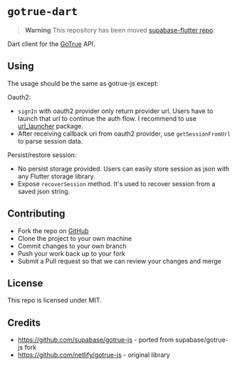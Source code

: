 # `gotrue-dart`

> **Warning**
> This repository has been moved [supabase-flutter repo](https://github.com/supabase/supabase-flutter/tree/main/packages/gotrue).

Dart client for the [GoTrue](https://github.com/netlify/gotrue) API.

## Using

The usage should be the same as gotrue-js except:

Oauth2:

- `signIn` with oauth2 provider only return provider url. Users have to launch that url to continue the auth flow. I recommend to use [url_launcher](https://pub.dev/packages/url_launcher) package.
- After receiving callback uri from oauth2 provider, use `getSessionFromUrl` to parse session data.

Persist/restore session:

- No persist storage provided. Users can easily store session as json with any Flutter storage library.
- Expose `recoverSession` method. It's used to recover session from a saved json string.

## Contributing

- Fork the repo on [GitHub](https://github.com/supabase/gotrue-dart)
- Clone the project to your own machine
- Commit changes to your own branch
- Push your work back up to your fork
- Submit a Pull request so that we can review your changes and merge

## License

This repo is licensed under MIT.

## Credits

- https://github.com/supabase/gotrue-js - ported from supabase/gotrue-js fork
- https://github.com/netlify/gotrue-js - original library
